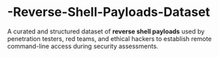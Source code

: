 # -Reverse-Shell-Payloads-Dataset
A curated and structured dataset of **reverse shell payloads** used by penetration testers, red teams, and ethical hackers to establish remote command-line access during security assessments.

